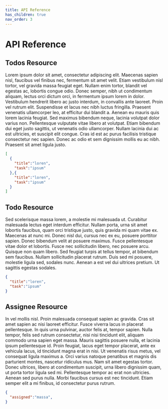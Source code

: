```yaml
---
title: API Reference
has_children: true
nav_order: 3
---
```


# API Reference

## Todos Resource

Lorem ipsum dolor sit amet, consectetur adipiscing elit. Maecenas sapien nisl, faucibus vel finibus nec, fermentum sit amet velit. Etiam vestibulum nisl tortor, vel gravida massa feugiat eget. Nullam enim tortor, blandit vel egestas ac, lobortis congue odio. Donec semper, nibh ut condimentum aliquam, lectus orci dictum orci, in fermentum ipsum lorem in dolor. Vestibulum hendrerit libero ac justo interdum, in convallis ante laoreet. Proin vel rutrum elit. Suspendisse et lacus nec nibh luctus fringilla. Praesent venenatis ullamcorper leo, at efficitur dui blandit a. Aenean eu mauris quis lorem lacinia feugiat. Sed maximus bibendum neque, lacinia volutpat dolor varius non. Pellentesque vulputate vitae libero at volutpat. Etiam bibendum dui eget justo sagittis, ut venenatis odio ullamcorper. Nullam lacinia dui ac est ultricies, et suscipit elit congue. Cras id est ac purus facilisis tristique consectetur nec sapien. Donec ac odio et sem dignissim mollis eu ac nibh. Praesent sit amet ligula justo.

```json
[
  {
    "title":"loren",     
    "task":"ipsum"
  },{
    "title":"loren",     
    "task":"ipsum"
  }
]
```

## Todo Resource

Sed scelerisque massa lorem, a molestie mi malesuada ut. Curabitur malesuada lectus eget interdum efficitur. Nullam porta, urna sit amet lobortis faucibus, quam orci tristique justo, quis gravida mi quam vitae ex. Maecenas at nunc mi. Donec nisl dui, cursus nec ex eu, posuere porttitor sapien. Donec bibendum velit at posuere maximus. Fusce pellentesque vitae dolor et lobortis. Fusce nec sollicitudin libero, nec posuere arcu. Quisque non quam libero. Sed feugiat turpis at tellus tempor, at bibendum sem faucibus. Nullam sollicitudin placerat rutrum. Duis sed mi posuere, molestie ligula sed, sodales nunc. Aenean a est vel dui ultrices pretium. Ut sagittis egestas sodales.

```json
{
  "title":"loren",     
  "task":"ipsum"
}
```

## Assignee Resource

In vel mollis nisl. Proin malesuada consequat sapien ac gravida. Cras sit amet sapien ac nisi laoreet efficitur. Fusce viverra lacus in placerat pellentesque. In quis urna pulvinar, auctor felis at, tempor sapien. Nulla tempor, felis sed rutrum consectetur, nisi nisi tincidunt elit, aliquam commodo urna sapien eget massa. Mauris sagittis posuere nulla, et lacinia ipsum pellentesque id. Proin feugiat, lacus eget tempor placerat, ante ex vehicula lacus, id tincidunt magna erat in nisi. Ut venenatis risus metus, vel consequat ligula maximus a. Orci varius natoque penatibus et magnis dis parturient montes, nascetur ridiculus mus. Nam sit amet egestas tortor. Donec ultrices, libero at condimentum suscipit, urna libero dignissim quam, ut porta tortor ligula sed mi. Pellentesque tempor ac erat non ultricies. Aenean sed purus nulla. Morbi faucibus cursus est nec tincidunt. Etiam semper elit a mi finibus, id consectetur purus rutrum.

```json
{
  "assigned":"massa",     
}
```

